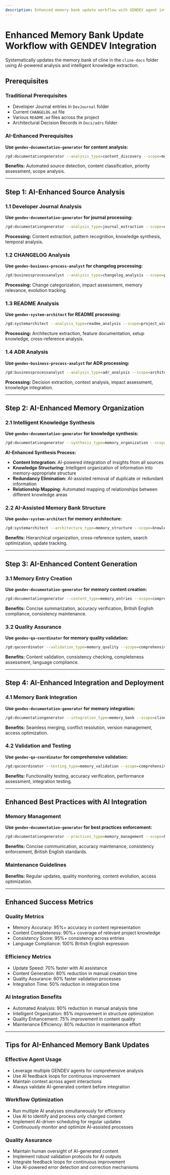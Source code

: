 ```yaml
---
description: Enhanced memory bank update workflow with GENDEV agent integration for intelligent knowledge extraction and automated memory organization.
---
```


# Enhanced Memory Bank Update Workflow with GENDEV Integration

Systematically updates the memory bank of cline in the `cline-docs` folder using AI-powered analysis and intelligent knowledge extraction.

## Prerequisites

### Traditional Prerequisites

- Developer Journal entries in `DevJournal` folder
- Current `CHANGELOG.md` file
- Various `README.md` files across the project
- Architectural Decision Records in `Docs/adrs` folder

### AI-Enhanced Prerequisites

**Use `gendev-documentation-generator` for content analysis:**

```bash
/gd:documentationgenerator --analysis_type=content_discovery --scope=memory_sources --focus=knowledge_extraction
```

**Benefits:** Automated source detection, content classification, priority assessment, scope analysis.

---

## Step 1: AI-Enhanced Source Analysis

### 1.1 Developer Journal Analysis

**Use `gendev-documentation-generator` for journal processing:**

```bash
/gd:documentationgenerator --analysis_type=journal_extraction --scope=devjournal_folder --focus=key_insights
```

**Processing:** Content extraction, pattern recognition, knowledge synthesis, temporal analysis.

### 1.2 CHANGELOG Analysis

**Use `gendev-business-process-analyst` for changelog processing:**

```bash
/gd:businessprocessanalyst --analysis_type=changelog_analysis --scope=project_evolution --focus=significant_changes
```

**Processing:** Change categorization, impact assessment, memory relevance, evolution tracking.

### 1.3 README Analysis

**Use `gendev-system-architect` for README processing:**

```bash
/gd:systemarchitect --analysis_type=readme_analysis --scope=project_wide --focus=architectural_insights
```

**Processing:** Architecture extraction, feature documentation, setup knowledge, cross-reference analysis.

### 1.4 ADR Analysis

**Use `gendev-business-process-analyst` for ADR processing:**

```bash
/gd:businessprocessanalyst --analysis_type=adr_analysis --scope=architectural_decisions --focus=decision_context
```

**Processing:** Decision extraction, context analysis, impact assessment, knowledge integration.

---

## Step 2: AI-Enhanced Memory Organization

### 2.1 Intelligent Knowledge Synthesis

**Use `gendev-documentation-generator` for knowledge synthesis:**

```bash
/gd:documentationgenerator --synthesis_type=memory_organization --scope=comprehensive --focus=knowledge_structure
```

**AI-Enhanced Synthesis Process:**

- **Content Integration:** AI-powered integration of insights from all sources
- **Knowledge Structuring:** Intelligent organization of information into memory-appropriate structure
- **Redundancy Elimination:** AI-assisted removal of duplicate or redundant information
- **Relationship Mapping:** Automated mapping of relationships between different knowledge areas

### 2.2 AI-Assisted Memory Bank Structure

**Use `gendev-system-architect` for memory architecture:**

```bash
/gd:systemarchitect --architecture_type=memory_structure --scope=knowledge_organization --focus=accessibility
```

**Benefits:** Hierarchical organization, cross-reference system, search optimization, update tracking.

---

## Step 3: AI-Enhanced Content Generation

### 3.1 Memory Entry Creation

**Use `gendev-documentation-generator` for memory content creation:**

```bash
/gd:documentationgenerator --content_type=memory_entries --scope=comprehensive --focus=british_english
```

**Benefits:** Concise summarization, accuracy verification, British English compliance, consistency maintenance.

### 3.2 Quality Assurance

**Use `gendev-qa-coordinator` for memory quality validation:**

```bash
/gd:qacoordinator --validation_type=memory_quality --scope=comprehensive --focus=consistency_accuracy
```

**Benefits:** Content validation, consistency checking, completeness assessment, language compliance.

---

## Step 4: AI-Enhanced Integration and Deployment

### 4.1 Memory Bank Integration

**Use `gendev-documentation-generator` for memory integration:**

```bash
/gd:documentationgenerator --integration_type=memory_bank --scope=cline_docs --focus=seamless_integration
```

**Benefits:** Seamless merging, conflict resolution, version management, access optimization.

### 4.2 Validation and Testing

**Use `gendev-qa-coordinator` for comprehensive validation:**

```bash
/gd:qacoordinator --testing_type=memory_validation --scope=comprehensive --focus=functionality_accuracy
```

**Benefits:** Functionality testing, accuracy verification, performance assessment, integration testing.

---

## Enhanced Best Practices with AI Integration

### Memory Management

**Use `gendev-documentation-generator` for best practices enforcement:**

```bash
/gd:documentationgenerator --practices_type=memory_management --scope=best_practices --focus=optimization
```

**Benefits:** Concise communication, accuracy maintenance, consistency enforcement, British English standards.

### Maintenance Guidelines

**Benefits:** Regular updates, quality monitoring, content evolution, access optimization.

---

## Enhanced Success Metrics

### Quality Metrics

- Memory Accuracy: 95%+ accuracy in content representation
- Content Completeness: 90%+ coverage of relevant project knowledge
- Consistency Score: 95%+ consistency across entries
- Language Compliance: 100% British English expression

### Efficiency Metrics

- Update Speed: 70% faster with AI assistance
- Content Generation: 80% reduction in manual creation time
- Quality Assurance: 60% faster validation processes
- Integration Time: 50% reduction in integration time

### AI Integration Benefits

- Automated Analysis: 90% reduction in manual analysis time
- Intelligent Organization: 85% improvement in structure optimization
- Quality Enhancement: 75% improvement in content quality
- Maintenance Efficiency: 80% reduction in maintenance effort

---

## Tips for AI-Enhanced Memory Bank Updates

### Effective Agent Usage

- Leverage multiple GENDEV agents for comprehensive analysis
- Use AI feedback loops for continuous improvement
- Maintain context across agent interactions
- Always validate AI-generated content before integration

### Workflow Optimization

- Run multiple AI analyses simultaneously for efficiency
- Use AI to identify and process only changed content
- Implement AI-driven scheduling for regular updates
- Continuously monitor and optimize AI-assisted processes

### Quality Assurance

- Maintain human oversight of AI-generated content
- Implement robust validation protocols for AI outputs
- Integrate feedback loops for continuous improvement
- Use AI-powered error detection and correction mechanisms
